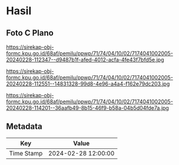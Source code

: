 # Hasil

## Foto C Plano

https://sirekap-obj-formc.kpu.go.id/68af/pemilu/ppwp/71/74/04/10/02/7174041002005-20240228-112347--d9487b1f-afed-4012-acfa-4fe43f7bfd5e.jpg

https://sirekap-obj-formc.kpu.go.id/68af/pemilu/ppwp/71/74/04/10/02/7174041002005-20240228-112551--14831328-99d8-4e96-a4a4-f162e79dc203.jpg

https://sirekap-obj-formc.kpu.go.id/68af/pemilu/ppwp/71/74/04/10/02/7174041002005-20240228-114201--36aafb49-8b15-46f9-b58a-04b5d04fde7a.jpg


## Metadata

| Key        | Value               |
| ---------- | ------------------- |
| Time Stamp | 2024-02-28 12:00:00 |



